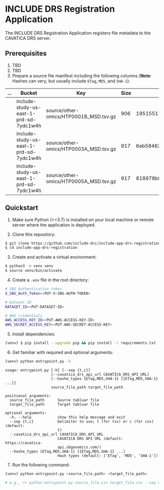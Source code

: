 # INCLUDE DRS Registration Application

The INCLUDE DRS Registration Application registers file metadata to the CAVATICA DRS server.

## Prerequisites

1. TBD
2. TBD
3. Prepare a source file manifest including the following columns (**Note**: Hashes can very, but usually include `ETag`, `MD5`, and `SHA-1`):

| ... | Bucket                                  | Key                                    | Size | ETag                             | ... |
| --- | --------------------------------------- | -------------------------------------- | ---- | -------------------------------- | --- |
|     | include-study-us-east-1-prd-sd-7ydc1w4h | source/other-omics/HTP0001B_MSD.tsv.gz | 906  | 19515517bfacc0b2ac2fc755b7c6440d |     |
|     | include-study-us-east-1-prd-sd-7ydc1w4h | source/other-omics/HTP0003A_MSD.tsv.gz | 917  | 6eb5846285c464762d074240b491171a |     |
|     | include-study-us-east-1-prd-sd-7ydc1w4h | source/other-omics/HTP0005A_MSD.tsv.gz | 917  | 818978bfa381a29ff772b4218ccd2b91 |     |

## Quickstart

1. Make sure Python (>=3.7) is installed on your local machine or remote server where the application is deployed.

2. Clone this repository:

```bash
$ git clone https://github.com/include-dcc/include-app-drs-registration.git
$ cd include-app-drs-registration
```

3. Create and activate a virtual environment:

```bash
$ python3 -m venv venv
$ source venv/bin/activate
```

4. Create a `.env` file in the root directory:

```bash
# SBG Authentication token
X_SBG_Auth_Token=<PUT-X-SBG-AUTH-TOKEN>

# Dataset ID
DATASET_ID=<PUT-DATASET-ID>

# AWS credentials
AWS_ACCESS_KEY_ID=<PUT-AWS-ACCESS-KEY-ID>
AWS_SECRET_ACCESS_KEY=<PUT-AWS-SECRET-ACCESS-KEY>
```

5. Install dependencies:

```bash
(venv) $ pip install --upgrade pip && pip install -r requirements.txt
```

6. Get familiar with required and optional arguments:

```bash
(venv) python entrypoint.py -h
```

```
usage: entrypoint.py [-h] [--sep {t,c}]
                     [--cavatica_drs_api_url CAVATICA_DRS_API_URL]
                     [--hashe_types {ETag,MD5,SHA-1} [{ETag,MD5,SHA-1} ...]]
                     source_file_path target_file_path

positional arguments:
  source_file_path      Source tabluar file
  target_file_path      Target tabluar file

optional arguments:
  -h, --help            show this help message and exit
  --sep {t,c}           Delimiter to use; t (for tsv) or c (for csv) (default:
                        t)
  --cavatica_drs_api_url CAVATICA_DRS_API_URL
                        CAVATICA DRS API URL (default: https://cavatica-
                        api.sbgenomics.com/)
  --hashe_types {ETag,MD5,SHA-1} [{ETag,MD5,SHA-1} ...]
                        Hash types (default: ['ETag', 'MD5', 'SHA-1'])
```

7. Run the following command:

```bash
(venv) python entrypoint.py <source_file_path> <target_file_path>

# e.g., >> python entrypoint.py source_file.csv target_file.csv --sep c --hashes ETag SHA-1
```
